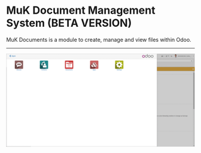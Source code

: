 # MuK Document Management System (BETA VERSION)

MuK Documents is a module to create, manage and view files within Odoo.

---

<img align="center" src="static/description/demo.gif"/>
